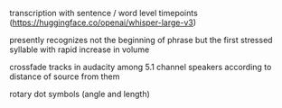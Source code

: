 transcription with sentence / word level timepoints  
(https://huggingface.co/openai/whisper-large-v3)  

presently recognizes not the beginning of phrase but the first stressed syllable with rapid increase in volume  

crossfade tracks in audacity among 5.1 channel speakers according to distance of source from them  
  
  
rotary dot symbols (angle and length)  
  